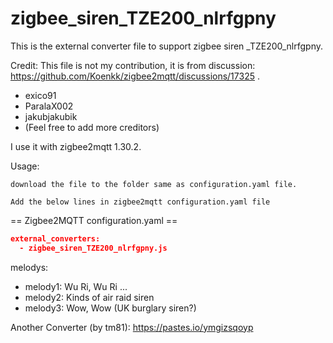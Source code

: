 # zigbee_siren_TZE200_nlrfgpny
This is the external converter file to support zigbee siren _TZE200_nlrfgpny. 

Credit: 
This file is not my contribution, it is from discussion: https://github.com/Koenkk/zigbee2mqtt/discussions/17325 .
 - exico91
 - ParalaX002
 - jakubjakubik
 - (Feel free to add more creditors)



I use it with zigbee2mqtt 1.30.2.


Usage: 

    download the file to the folder same as configuration.yaml file. 
    
    Add the below lines in zigbee2mqtt configuration.yaml file


== Zigbee2MQTT configuration.yaml ==
```json
external_converters:
  - zigbee_siren_TZE200_nlrfgpny.js
```


melodys:
 - melody1: Wu Ri, Wu Ri ...
 - melody2: Kinds of air raid siren
 - melody3: Wow, Wow (UK burglary siren?)
   
Another Converter (by tm81):    https://pastes.io/ymgizsqoyp



